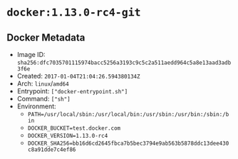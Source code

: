 # `docker:1.13.0-rc4-git`

## Docker Metadata

- Image ID: `sha256:dfc7035701115974bacc5256a3193c9c5c2a511aedd964c5a8e13aad3adb3f6e`
- Created: `2017-01-04T21:04:26.594380134Z`
- Arch: `linux`/`amd64`
- Entrypoint: `["docker-entrypoint.sh"]`
- Command: `["sh"]`
- Environment:
  - `PATH=/usr/local/sbin:/usr/local/bin:/usr/sbin:/usr/bin:/sbin:/bin`
  - `DOCKER_BUCKET=test.docker.com`
  - `DOCKER_VERSION=1.13.0-rc4`
  - `DOCKER_SHA256=bb16d6cd2645fbca7b5bec3794e9ab563b5878ddc13dee430c8a91dde7c4ef86`
